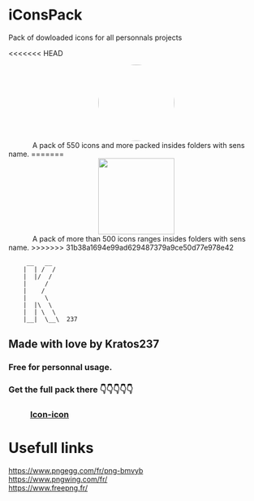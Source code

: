 # iConsPack
Pack of dowloaded icons for all personnals projects

<<<<<<< HEAD
<center><img src="https://encrypted-tbn0.gstatic.com/images?q=tbn%3AANd9GcS9N5hKiiKz1wlt7lV4XX9s9jsadECOL2Yclg&usqp=CAU" style="width:150px; border-radius:50%"></center>
 &nbsp;&nbsp; &nbsp;&nbsp; &nbsp;&nbsp; &nbsp;&nbsp; A pack of 550 icons and more packed insides folders with sens name.
=======
<center><img src="https://maxcdn.icons8.com/app/uploads/2017/03/dusk.png" style="width:150px"></center>
 &nbsp;&nbsp; &nbsp;&nbsp; &nbsp;&nbsp; &nbsp;&nbsp; A pack of more than 500 icons ranges insides folders with sens name.
>>>>>>> 31b38a1694e99ad629487379a9ce50d77e978e42


         __   __
        |  | /  /  
        |  |/  /
        |     /  
        |    /
        |     \
        |  |\  \
        |  | \  \   
        |__|  \__\  237
        
        
      
## Made with love by Kratos237

### Free for personnal usage. 
### Get the full pack there 👇👇👇👇👇
### &nbsp;&nbsp; &nbsp;&nbsp; &nbsp;&nbsp; &nbsp;&nbsp;<a href="https://icon-icons.com/">Icon-icon</a>
# Usefull links
https://www.pngegg.com/fr/png-bmvyb <br/>
https://www.pngwing.com/fr/<br/>
https://www.freepng.fr/<br/>

